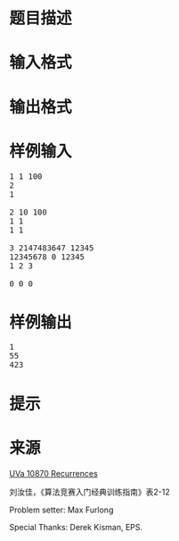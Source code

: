 

# 题目描述



# 输入格式



# 输出格式



# 样例输入


<pre>1 1 100
2
1

2 10 100
1 1
1 1

3 2147483647 12345
12345678 0 12345
1 2 3

0 0 0
</pre>

# 样例输出


<pre>1
55
423
</pre>

# 提示



# 来源


<p>
<a href="http://uva.onlinejudge.org/index.php?option=com_onlinejudge&amp;Itemid=8&amp;category=489&amp;page=show_problem&amp;problem=1811" target="_blank">UVa 10870 Recurrences</a> 
</p>
<p>
刘汝佳，《算法竞赛入门经典训练指南》表2-12
</p>
<p>
Problem setter: Max Furlong
</p>
<p>
Special Thanks: Derek Kisman, EPS.
</p>
